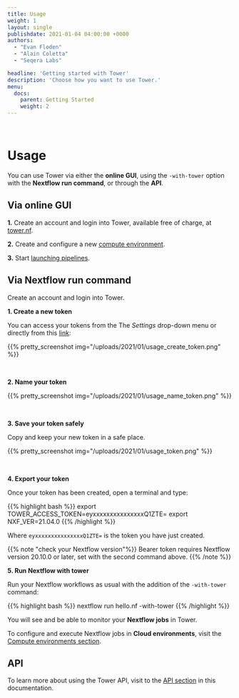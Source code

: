 ```yaml
---
title: Usage
weight: 1
layout: single
publishdate: 2021-01-04 04:00:00 +0000
authors:
  - "Evan Floden"
  - "Alain Coletta"
  - "Seqera Labs"

headline: 'Getting started with Tower'
description: 'Choose how you want to use Tower.'
menu:
  docs:
    parent: Getting Started
    weight: 2
---
```


<br>

# Usage

You can use Tower via either the **online GUI**, using the `-with-tower` option with the **Nextflow run command**, or through the **API**.


## Via online GUI

**1.** Create an account and login into Tower, available free of charge, at [tower.nf](https://tower.nf).

**2.** Create and configure a new [compute environment](/docs/compute-envs/overview/).

**3.** Start [launching pipelines](/docs/launch/).

## Via Nextflow run command

Create an account and login into Tower.

**1. Create a new token**

  You can access your tokens from the The *Settings* drop-down menu or directly from this [link](https://tower.nf/tokens):

  {{% pretty_screenshot img="/uploads/2021/01/usage_create_token.png" %}}

  <br>


**2. Name your token**

  {{% pretty_screenshot img="/uploads/2021/01/usage_name_token.png" %}}

  <br>

**3. Save your token safely**

  Copy and keep your new token in a safe place.

  {{% pretty_screenshot img="/uploads/2021/01/usage_token.png" %}}

  <br>

**4. Export your token**

Once your token has been created, open a terminal and type:

{{% highlight bash %}}
export TOWER_ACCESS_TOKEN=eyxxxxxxxxxxxxxxxQ1ZTE=
export NXF_VER=21.04.0
{{% /highlight %}}

Where `eyxxxxxxxxxxxxxxxQ1ZTE=` is the token you have just created.

{{% note "check your Nextflow version"%}}
Bearer token requires Nextflow version 20.10.0 or later, set with the second command above.
{{% /note %}}

**5. Run Nextflow with tower**

Run your Nextflow workflows as usual with the addition of the `-with-tower` command:

{{% highlight bash %}}
nextflow run hello.nf -with-tower
{{% /highlight %}}

You will see and be able to monitor your **Nextflow jobs** in Tower.

To configure and execute Nextflow jobs in **Cloud environments**, visit the [Compute environments section](/docs/compute-envs).

## API

To learn more about using the Tower API, visit to the [API section](/docs/api) in this documentation.
